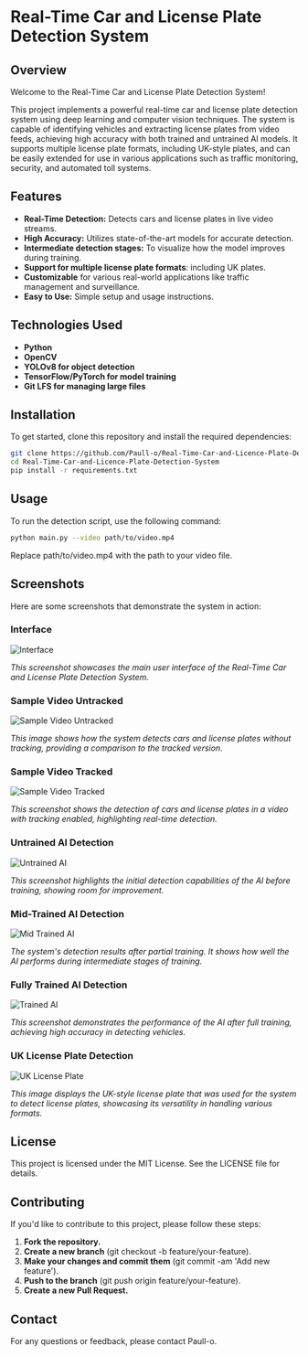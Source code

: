 # Real-Time Car and License Plate Detection System

## Overview

Welcome to the Real-Time Car and License Plate Detection System! 

This project implements a powerful real-time car and license plate detection system using deep learning and computer vision techniques. The system is capable of identifying vehicles and extracting license plates from video feeds, achieving high accuracy with both trained and untrained AI models. It supports multiple license plate formats, including UK-style plates, and can be easily extended for use in various applications such as traffic monitoring, security, and automated toll systems.

## Features

- **Real-Time Detection:** Detects cars and license plates in live video streams.
- **High Accuracy:** Utilizes state-of-the-art models for accurate detection.
- **Intermediate detection stages:** To visualize how the model improves during training.
- **Support for multiple license plate formats**: including UK plates.
- **Customizable** for various real-world applications like traffic management and surveillance.
- **Easy to Use:** Simple setup and usage instructions.

## Technologies Used
- **Python**
- **OpenCV**
- **YOLOv8 for object detection**
- **TensorFlow/PyTorch for model training**
- **Git LFS for managing large files**

## Installation

To get started, clone this repository and install the required dependencies:

```bash
git clone https://github.com/Paull-o/Real-Time-Car-and-Licence-Plate-Detection-System.git
cd Real-Time-Car-and-Licence-Plate-Detection-System
pip install -r requirements.txt 
```

## Usage

To run the detection script, use the following command:

```bash
python main.py --video path/to/video.mp4
```
Replace path/to/video.mp4 with the path to your video file.

## Screenshots

Here are some screenshots that demonstrate the system in action:

### Interface

![Interface](./screenshots/Interface.PNG)

*This screenshot showcases the main user interface of the Real-Time Car and License Plate Detection System.*

### Sample Video Untracked

![Sample Video Untracked](./screenshots/Sample_video_untracked.PNG)

*This image shows how the system detects cars and license plates without tracking, providing a comparison to the tracked version.*

### Sample Video Tracked

![Sample Video Tracked](./screenshots/Sample_video_tracked.PNG)

*This screenshot shows the detection of cars and license plates in a video with tracking enabled, highlighting real-time detection.*

### Untrained AI Detection

![Untrained AI](./screenshots/Untrained_AI.jpg)

*This screenshot highlights the initial detection capabilities of the AI before training, showing room for improvement.*

### Mid-Trained AI Detection

![Mid Trained AI](./screenshots/Mid_Trained_AI.jpg)

*The system's detection results after partial training. It shows how well the AI performs during intermediate stages of training.*

### Fully Trained AI Detection

![Trained AI](./screenshots/Trained_AI.jpg)

*This screenshot demonstrates the performance of the AI after full training, achieving high accuracy in detecting vehicles.*

### UK License Plate Detection

![UK License Plate](./screenshots/Uk-License-Plate.png)

*This image displays the UK-style license plate that was used for the system to detect license plates, showcasing its versatility in handling various formats.*


## License

This project is licensed under the MIT License. See the LICENSE file for details.

## Contributing

If you'd like to contribute to this project, please follow these steps:

1. **Fork the repository.** 
2. **Create a new branch** (git checkout -b feature/your-feature).
3. **Make your changes and commit them** (git commit -am 'Add new feature').
4. **Push to the branch** (git push origin feature/your-feature).
5. **Create a new Pull Request.**


## Contact

For any questions or feedback, please contact Paull-o.
